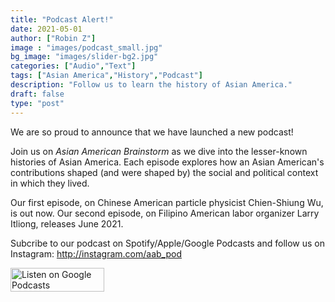 ```yaml
---
title: "Podcast Alert!"
date: 2021-05-01
author: ["Robin Z"]
image : "images/podcast_small.jpg"
bg_image: "images/slider-bg2.jpg"
categories: ["Audio","Text"] 
tags: ["Asian America","History","Podcast"]
description: "Follow us to learn the history of Asian America."
draft: false
type: "post"
---
```


We are so proud to announce that we have launched a new podcast! 

Join us on _Asian American Brainstorm_ as we dive into the lesser-known histories of Asian America. Each episode explores how an Asian American's contributions shaped (and were shaped by) the social and political context in which they lived. 

Our first episode, on Chinese American particle physicist Chien-Shiung Wu, is out now. Our second episode, on Filipino American labor organizer Larry Itliong, releases June 2021. 

Subcribe to our podcast on Spotify/Apple/Google Podcasts and follow us on Instagram: http://instagram.com/aab_pod

<div>
      <a href="https://open.spotify.com/show/2VnJjutE1eQ2aTnccDaAPy?si=0BcFmlEzTmKt_D8HriGZSQ">
        <image="images/spotify_link.png">
      </a>
    </div>


<div>
      <a href="https://podcasts.apple.com/us/podcast/asian-american-brainstorm/id1564628161>
        <image="images/apple_link.jpg">
      </a>
    </div>


<div>
      <a href="https://podcasts.google.com/feed/aHR0cHM6Ly9mZWVkcy5zb3VuZGNsb3VkLmNvbS91c2Vycy9zb3VuZGNsb3VkOnVzZXJzOjM4MDE1Nzc1OC9zb3VuZHMucnNz">
        <img src="https://www.gstatic.com/podcasts_console/promote/English_EN/EN_Google_Podcasts_Badge.svg" width="150" height="38" alt="Listen on Google Podcasts">
      </a>
    </div>
